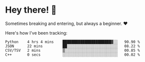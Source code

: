 # Hey there! 👋
Sometimes breaking and entering, but always a beginner. ❤️

Here's how I've been tracking:
<!--START_SECTION:waka-->

```text
Python    4 hrs 4 mins    ██████████████████████▓░░   90.90 %
JSON      22 mins         ██░░░░░░░░░░░░░░░░░░░░░░░   08.22 %
CSV/TSV   2 mins          ▒░░░░░░░░░░░░░░░░░░░░░░░░   00.85 %
C++       0 secs          ░░░░░░░░░░░░░░░░░░░░░░░░░   00.02 %
```

<!--END_SECTION:waka-->
